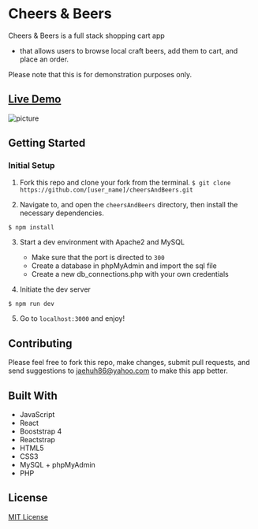 # Cheers & Beers

Cheers & Beers is a full stack shopping cart app
 * that allows users to browse local craft beers, add them to cart, and place an order.

Please note that this is for demonstration purposes only.

## [Live Demo](https://cheersandbeers.jaehuh.network/)
![picture](server/images/general/readMe.gif)


## Getting Started

### Initial Setup

1. Fork this repo and clone your fork from the terminal.   ```$ git clone https://github.com/[user_name]/cheersAndBeers.git```

2. Navigate to, and open the `cheersAndBeers` directory, then install the necessary dependencies.

``` $ npm install ```

3. Start a dev environment with Apache2 and MySQL
    * Make sure that the port is directed to ```300```
    * Create a database in phpMyAdmin and import the sql file
    * Create a new db_connections.php with your own credentials

4. Initiate the dev server

``` $ npm run dev ```

5. Go to `localhost:3000` and enjoy!

## Contributing

Please feel free to fork this repo, make changes, submit pull requests, and send suggestions to jaehuh86@yahoo.com to make this app better.

## Built With

* JavaScript
* React
* Booststrap 4
* Reactstrap
* HTML5
* CSS3
* MySQL + phpMyAdmin
* PHP

## License
[MIT License](https://opensource.org/licenses/mit-license.php)

